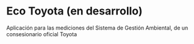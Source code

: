 # Eco Toyota (en desarrollo)
Aplicación para las mediciones del Sistema de Gestión Ambiental, de un consesionario oficial Toyota